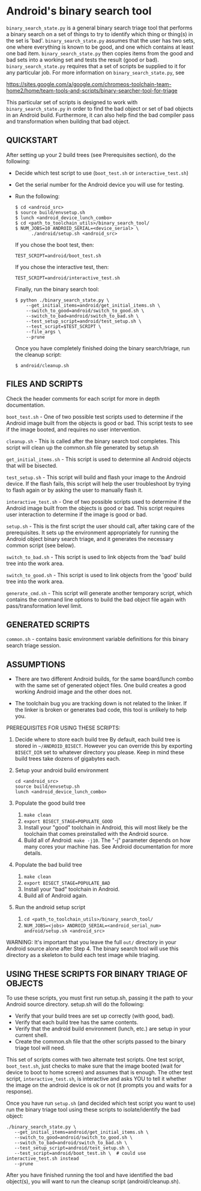 # Android's binary search tool

`binary_search_state.py` is a general binary search triage tool that
performs a binary search on a set of things to try to identify which
thing or thing(s) in the set is 'bad'.  `binary_search_state.py` assumes
that the user has two sets, one where everything is known to be good,
and one which contains at least one bad item.  `binary_search_state.py`
then copies items from the good and bad sets into a working set and
tests the result (good or bad).  `binary_search_state.py` requires that
a set of scripts be supplied to it for any particular job.  For more
information on `binary_search_state.py`, see

https://sites.google.com/a/google.com/chromeos-toolchain-team-home2/home/team-tools-and-scripts/binary-searcher-tool-for-triage

This particular set of scripts is designed to work with
`binary_search_state.py` in order to find the bad object or set of
bad objects in an Android build. Furthermore, it can also help find
the bad compiler pass and transformation when building that bad object.


## QUICKSTART

After setting up your 2 build trees (see Prerequisites section), do the
following:

-   Decide which test script to use (`boot_test.sh` or
    `interactive_test.sh`)
-   Get the serial number for the Android device you will use for testing.
-   Run the following:

    ```
    $ cd <android_src>
    $ source build/envsetup.sh
    $ lunch <android_device_lunch_combo>
    $ cd <path_to_toolchain_utils>/binary_search_tool/
    $ NUM_JOBS=10 ANDROID_SERIAL=<device_serial> \
          ./android/setup.sh <android_src>
    ```

    If you chose the boot test, then:

    ```
    TEST_SCRIPT=android/boot_test.sh
    ```

    If you chose the interactive test, then:

    ```
    TEST_SCRIPT=android/interactive_test.sh
    ```

    Finally, run the binary search tool:

    ```
    $ python ./binary_search_state.py \
        --get_initial_items=android/get_initial_items.sh \
        --switch_to_good=android/switch_to_good.sh \
        --switch_to_bad=android/switch_to_bad.sh \
        --test_setup_script=android/test_setup.sh \
        --test_script=$TEST_SCRIPT \
        --file_args \
        --prune
    ```

    Once you have completely finished doing the binary search/triage,
    run the cleanup script:

    ```
    $ android/cleanup.sh
    ```


## FILES AND SCRIPTS

Check the header comments for each script for more in depth documentation.

`boot_test.sh` - One of two possible test scripts used to determine
                 if the Android image built from the objects is good
                 or bad. This script tests to see if the image
                 booted, and requires no user intervention.

`cleanup.sh` - This is called after the binary search tool completes. This
               script will clean up the common.sh file generated by setup.sh

`get_initial_items.sh` - This script is used to determine all Android objects
                         that will be bisected.

`test_setup.sh` - This script will build and flash your image to the
                  Android device. If the flash fails, this script will
                  help the user troubleshoot by trying to flash again or
                  by asking the user to manually flash it.

`interactive_test.sh` - One of two possible scripts used to determine
                        if the Android image built from the objects
                        is good or bad.  This script requires user
                        interaction to determine if the image is
                        good or bad.

`setup.sh` - This is the first script the user should call, after
             taking care of the prerequisites.  It sets up the
             environment appropriately for running the Android
             object binary search triage, and it generates the
             necessary common script (see below).

`switch_to_bad.sh` - This script is used to link objects from the
                     'bad' build tree into the work area.

`switch_to_good.sh` - This script is used to link objects from the
                      'good' build tree into the work area.

`generate_cmd.sh` - This script will generate another temporary script, which
                    contains the command line options to build the bad object
                    file again with pass/transformation level limit.


## GENERATED SCRIPTS

`common.sh` - contains basic environment variable definitions for
              this binary search triage session.

## ASSUMPTIONS

-   There are two different Android builds, for the same board/lunch combo with
    the same set of generated object files.  One build creates a good working
    Android image and the other does not.

-   The toolchain bug you are tracking down is not related to the linker. If the
    linker is broken or generates bad code, this tool is unlikely to help you.


PREREQUISITES FOR USING THESE SCRIPTS:

1.  Decide where to store each build tree
    By default, each build tree is stored in `~/ANDROID_BISECT`. However you
    can override this by exporting `BISECT_DIR` set to whatever directory you
    please. Keep in mind these build trees take dozens of gigabytes each.

2.  Setup your android build environment

    ```
    cd <android_src>
    source build/envsetup.sh
    lunch <android_device_lunch_combo>
    ```

3.  Populate the good build tree

    1.  `make clean`
    2.  `export BISECT_STAGE=POPULATE_GOOD`
    3.  Install your "good" toolchain in Android, this will most likely be
        the toolchain that comes preinstalled with the Android source.
    4.  Build all of Android: `make -j10`. The "-j" parameter depends on how
        many cores your machine has. See Android documentation for more details.

4.  Populate the bad build tree

    1.  `make clean`
    2.  `export BISECT_STAGE=POPULATE_BAD`
    3.  Install your "bad" toolchain in Android.
    4.  Build all of Android again.

5.  Run the android setup script

    1.  `cd <path_to_toolchain_utils>/binary_search_tool/`
    2.  `NUM_JOBS=<jobs> ANDROID_SERIAL=<android_serial_num>
        android/setup.sh <android_src>`

WARNING: It's important that you leave the full `out/` directory in your
         Android source alone after Step 4. The binary search tool will
         use this directory as a skeleton to build each test image while
         triaging.

## USING THESE SCRIPTS FOR BINARY TRIAGE OF OBJECTS

To use these scripts, you must first run setup.sh, passing it the path to your
Android source directory. setup.sh will do the following:

-   Verify that your build trees are set up correctly (with good, bad).
-   Verify that each build tree has the same contents.
-   Verify that the android build environment (lunch, etc.) are setup in your
    current shell.
-   Create the common.sh file that the other scripts passed to the
    binary triage tool will need.


This set of scripts comes with two alternate test scripts.  One test
script, `boot_test.sh`, just checks to make sure that the image
booted (wait for device to boot to home screen) and assumes that is enough.
The other test script, `interactive_test.sh`, is interactive and asks YOU
to tell it whether the image on the android device is ok or not (it
prompts you and waits for a response).


Once you have run `setup.sh` (and decided which test script you
want to use) run the binary triage tool using these scripts to
isolate/identify the bad object:

```
./binary_search_state.py \
   --get_initial_items=android/get_initial_items.sh \
   --switch_to_good=android/switch_to_good.sh \
   --switch_to_bad=android/switch_to_bad.sh \
   --test_setup_script=android/test_setup.sh \
   --test_script=android/boot_test.sh \  # could use interactive_test.sh instead
   --prune
```

After you have finished running the tool and have identified the bad
object(s), you will want to run the cleanup script (android/cleanup.sh).
